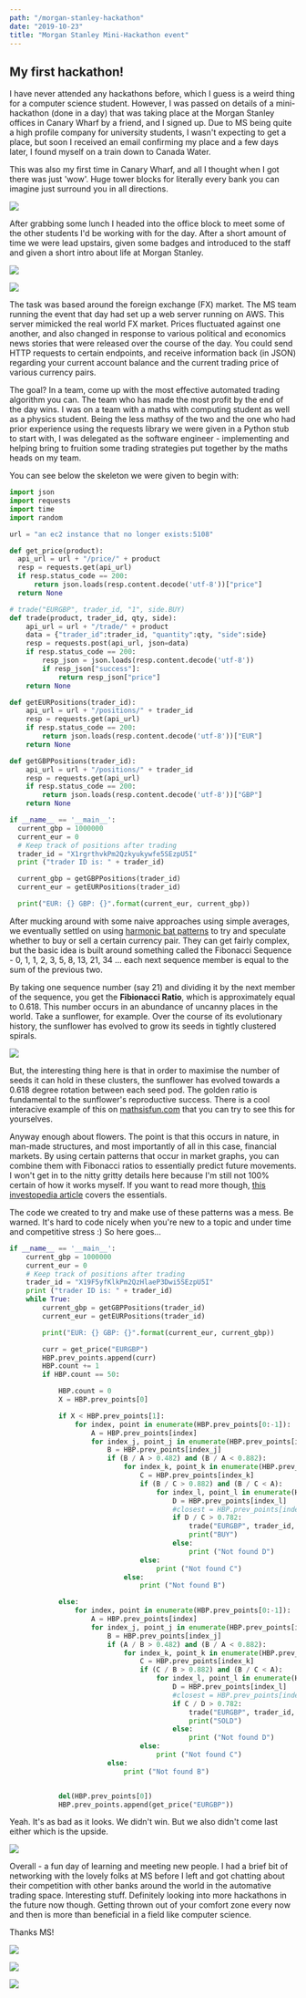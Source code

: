 ```yaml
---
path: "/morgan-stanley-hackathon"
date: "2019-10-23"
title: "Morgan Stanley Mini-Hackathon event"
---
```


## My first hackathon!

I have never attended any hackathons before, which I guess is a weird thing for a computer science student. However, I was passed on details of a mini-hackathon (done in a day) that was taking place at the Morgan Stanley offices in Canary Wharf by a friend, and I signed up. Due to MS being quite a high profile company for university students, I wasn't expecting to get a place, but soon I received an email confirming my place and a few days later, I found myself on a train down to Canada Water.

This was also my first time in Canary Wharf, and all I thought when I got there was just 'wow'. Huge tower blocks for literally every bank you can imagine just surround you in all directions.


![](img1.jpeg)

After grabbing some lunch I headed into the office block to meet some of the other students I'd be working with for the day. After a short amount of time we were lead upstairs, given some badges and introduced to the staff and given a short intro about life at Morgan Stanley.

![](img3.jpeg)

![](img4.jpeg)

The task was based around the foreign exchange (FX) market. The MS team running the event that day had set up a web server running on AWS. This server mimicked the real world FX market. Prices fluctuated against one another, and also changed in response to various political and economics news stories that were released over the course of the day. You could send HTTP requests to certain endpoints, and receive information back (in JSON) regarding your current account balance and the current trading price of various currency pairs. 

The goal? In a team, come up with the most effective automated trading algorithm you can. The team who has made the most profit by the end of the day wins. I was on a team with a maths with computing student as well as a physics student. Being the less mathsy of the two and the one who had prior experience using the requests library we were given in a Python stub to start with, I was delegated as the software engineer - implementing and helping bring to fruition some trading strategies put together by the maths heads on my team. 

You can see below the skeleton we were given to begin with: 

```python
import json
import requests
import time
import random

url = "an ec2 instance that no longer exists:5108"

def get_price(product):
  api_url = url + "/price/" + product
  resp = requests.get(api_url)
  if resp.status_code == 200:
      return json.loads(resp.content.decode('utf-8'))["price"]
  return None

# trade("EURGBP", trader_id, "1", side.BUY)
def trade(product, trader_id, qty, side):
    api_url = url + "/trade/" + product
    data = {"trader_id":trader_id, "quantity":qty, "side":side}
    resp = requests.post(api_url, json=data)
    if resp.status_code == 200:
        resp_json = json.loads(resp.content.decode('utf-8'))
        if resp_json["success"]:
            return resp_json["price"]
    return None

def getEURPositions(trader_id):
    api_url = url + "/positions/" + trader_id
    resp = requests.get(api_url)
    if resp.status_code == 200:
        return json.loads(resp.content.decode('utf-8'))["EUR"]
    return None

def getGBPPositions(trader_id):
    api_url = url + "/positions/" + trader_id
    resp = requests.get(api_url)
    if resp.status_code == 200:
        return json.loads(resp.content.decode('utf-8'))["GBP"]
    return None

if __name__ == '__main__':
  current_gbp = 1000000
  current_eur = 0
  # Keep track of positions after trading
  trader_id = "X1rgrthvkPm2Qzkyukywfe5SEzpU5I"
  print ("trader ID is: " + trader_id)

  current_gbp = getGBPPositions(trader_id)
  current_eur = getEURPositions(trader_id)

  print("EUR: {} GBP: {}".format(current_eur, current_gbp))
```

After mucking around with some naive approaches using simple averages, we eventually settled on using [harmonic bat patterns](https://www.investopedia.com/articles/forex/11/harmonic-patterns-in-the-currency-markets.asp) to try and speculate whether to buy or sell a certain currency pair. They can get fairly complex, but the basic idea is built around something called the Fibonacci Sequence - 0, 1, 1, 2, 3, 5, 8, 13, 21, 34 ... each next sequence member is equal to the sum of the previous two.

By taking one sequence number (say 21) and dividing it by the next member of the sequence, you get the **Fibionacci Ratio**, which is approximately equal to 0.618. This number occurs in an abundance of uncanny places in the world. Take a sunflower, for example. Over the course of its evolutionary history, the sunflower has evolved to grow its seeds in tightly clustered spirals.

![](https://media.treehugger.com/assets/images/2012/08/71044124-th.jpg)

But, the interesting thing here is that in order to maximise the number of seeds it can hold in these clusters, the sunflower has evolved towards a 0.618 degree rotation between each seed pod. The golden ratio is fundamental to the sunflower's reproductive success. There is a cool interacive example of this on [mathsisfun.com](https://www.mathsisfun.com/numbers/nature-golden-ratio-fibonacci.html) that you can try to see this for yourselves.

Anyway enough about flowers. The point is that this occurs in nature, in man-made structures, and most importantly of all in this case, financial markets. By using certain patterns that occur in market graphs, you can combine them with Fibonacci ratios to essentially predict future movements. I won't get in to the nitty gritty details here because I'm still not 100% certain of how it works myself. If you want to read more though, [this investopedia article](https://www.investopedia.com/articles/forex/11/harmonic-patterns-in-the-currency-markets.asp) covers the essentials.

The code we created to try and make use of these patterns was a mess. Be warned. It's hard to code nicely when you're new to a topic and under time and competitive stress :) So here goes...


```Python 
if __name__ == '__main__':
    current_gbp = 1000000
    current_eur = 0
    # Keep track of positions after trading
    trader_id = "X19F5yfKlkPm2QzHlaeP3Dwi5SEzpU5I"
    print ("trader ID is: " + trader_id)
    while True:
        current_gbp = getGBPPositions(trader_id)
        current_eur = getEURPositions(trader_id)

        print("EUR: {} GBP: {}".format(current_eur, current_gbp))

        curr = get_price("EURGBP")
        HBP.prev_points.append(curr)
        HBP.count += 1
        if HBP.count == 50:

            HBP.count = 0
            X = HBP.prev_points[0]

            if X < HBP.prev_points[1]:
                for index, point in enumerate(HBP.prev_points[0:-1]):
                    A = HBP.prev_points[index]
                    for index_j, point_j in enumerate(HBP.prev_points[index:-1]):
                        B = HBP.prev_points[index_j]
                        if (B / A > 0.482) and (B / A < 0.882):
                            for index_k, point_k in enumerate(HBP.prev_points[index_j:-1]):
                                C = HBP.prev_points[index_k]
                                if (B / C > 0.882) and (B / C < A):
                                    for index_l, point_l in enumerate(HBP.prev_points[index_k:-1]):
                                        D = HBP.prev_points[index_l]
                                        #closest = HBP.prev_points[index_l]
                                        if D / C > 0.782:
                                            trade("EURGBP", trader_id, "50000", side.BUY)
                                            print("BUY")
                                        else:
                                            print ("Not found D")
                                else:
                                    print ("Not found C")
                            else:
                                print ("Not found B")

            else:
                for index, point in enumerate(HBP.prev_points[0:-1]):
                    A = HBP.prev_points[index]
                    for index_j, point_j in enumerate(HBP.prev_points[index:-1]):
                        B = HBP.prev_points[index_j]
                        if (A / B > 0.482) and (B / A < 0.882):
                            for index_k, point_k in enumerate(HBP.prev_points[index_j:-1]):
                                C = HBP.prev_points[index_k]
                                if (C / B > 0.882) and (B / C < A):
                                    for index_l, point_l in enumerate(HBP.prev_points[index_k:-1]):
                                        D = HBP.prev_points[index_l]
                                        #closest = HBP.prev_points[index_l]
                                        if C / D > 0.782:
                                            trade("EURGBP", trader_id, "50000", side.SELL)
                                            print("SOLD")
                                        else:
                                            print ("Not found D")
                                else:
                                    print ("Not found C")
                        else:
                            print ("Not found B")


            del(HBP.prev_points[0])
            HBP.prev_points.append(get_price("EURGBP"))
```

Yeah. It's as bad as it looks. We didn't win. But we also didn't come last either which is the upside.


![](img5.jpeg)

Overall - a fun day of learning and meeting new people. I had a brief bit of networking with the lovely folks at MS before I left and got chatting about their competition with other banks around the world in the automative trading space. Interesting stuff. Definitely looking into more hackathons in the future now though. Getting thrown out of your comfort zone every now and then is more than beneficial in a field like computer science.

Thanks MS! 


![](img6.jpeg)

![](img7.jpeg)

![](img8.jpeg)
